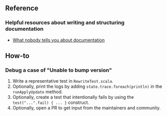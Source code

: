 
## Reference

### Helpful resources about writing and structuring documentation

* [What nobody tells you about documentation](https://www.divio.com/blog/documentation/)

## How-to

### Debug a case of "Unable to bump version"

1. Write a representative test in `RewriteTest.scala`.
2. Optionally, print the logs by adding `state.trace.foreach(println)` in the `runApplyUpdate` method.
3. Optionally, create a test that intentionally fails by using the `test("...".fail) { ... }` construct.
4. Optionally, open a PR to get input from the maintainers and community.
